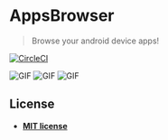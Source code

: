 # AppsBrowser

> Browse your android device apps!

[![CircleCI](https://circleci.com/gh/AlonDiskin/AppsBrowser/tree/master.svg?style=svg)](https://circleci.com/gh/AlonDiskin/AppsBrowser/tree/master) 

![GIF](https://media.giphy.com/media/efsaZ0isognOrNzwwn/giphy.gif)   ![GIF](https://media.giphy.com/media/h2le0vt33PMVSbpA7s/giphy.gif) ![GIF](https://media.giphy.com/media/XGs6T4jvCr3zvtlHMD/giphy.gif)

## License

- **[MIT license](http://opensource.org/licenses/mit-license.php)**
